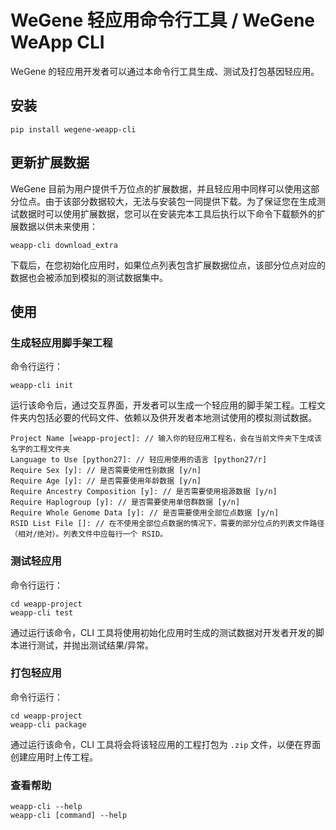 # WeGene 轻应用命令行工具 / WeGene WeApp CLI #

WeGene 的轻应用开发者可以通过本命令行工具生成、测试及打包基因轻应用。

## 安装 ##

```
pip install wegene-weapp-cli
```

## 更新扩展数据 ##

WeGene 目前为用户提供千万位点的扩展数据，并且轻应用中同样可以使用这部分位点。由于该部分数据较大，无法与安装包一同提供下载。为了保证您在生成测试数据时可以使用扩展数据，您可以在安装完本工具后执行以下命令下载额外的扩展数据以供未来使用：

```
weapp-cli download_extra
```

下载后，在您初始化应用时，如果位点列表包含扩展数据位点，该部分位点对应的数据也会被添加到模拟的测试数据集中。

## 使用 ##

### 生成轻应用脚手架工程 ###

命令行运行：

```
weapp-cli init
```

运行该命令后，通过交互界面，开发者可以生成一个轻应用的脚手架工程。工程文件夹内包括必要的代码文件、依赖以及供开发者本地测试使用的模拟测试数据。

```
Project Name [weapp-project]: // 输入你的轻应用工程名，会在当前文件夹下生成该名字的工程文件夹
Language to Use [python27]: // 轻应用使用的语言 [python27/r]
Require Sex [y]: // 是否需要使用性别数据 [y/n]
Require Age [y]: // 是否需要使用年龄数据 [y/n]
Require Ancestry Composition [y]: // 是否需要使用祖源数据 [y/n]
Require Haplogroup [y]: // 是否需要使用单倍群数据 [y/n]
Require Whole Genome Data [y]: // 是否需要使用全部位点数据 [y/n]
RSID List File []: // 在不使用全部位点数据的情况下，需要的部分位点的列表文件路径（相对/绝对）。列表文件中应每行一个 RSID。
```

### 测试轻应用 ###

命令行运行：

```
cd weapp-project
weapp-cli test
```

通过运行该命令，CLI 工具将使用初始化应用时生成的测试数据对开发者开发的脚本进行测试，并抛出测试结果/异常。

### 打包轻应用 ###

命令行运行：

```
cd weapp-project
weapp-cli package
```

通过运行该命令，CLI 工具将会将该轻应用的工程打包为 `.zip` 文件，以便在界面创建应用时上传工程。

### 查看帮助 ###

```
weapp-cli --help
weapp-cli [command] --help
```
